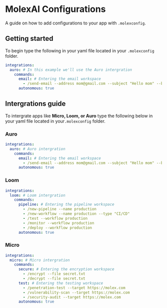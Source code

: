 # MolexAI Configurations
A guide on how to add configurations to your app with `.molexconfig`.

## Getting started
To begin type the following in your yaml file located in your `.molexconfig` folder.
```yaml
integrations:
  auro: # In this example we'll use the Auro intergration
    commands: 
      email: # Entering the email workspace
        - /send-email --address mom@gmail.com --subject "Hello mom" --body "How are you doing?"
      autonomous: true 
```

## Intergrations guide
To intergrate apps like **Micro, Loom, or Auro** type the following below in your yaml file located in your`.molexconfig` folder.

### Auro
```yaml
integrations:
  auro: # Auro intergration
    commands: 
      email: # Entering the email workspace
        - /send-email --address mom@gmail.com --subject "Hello mom" --body "How are you doing?"
      autonomous: true
```
### Loom

```yaml
integrations:
  loom: # Loom intergration
    commands:
      pipeline: # Entering the pipeline workspace
        - /new-pipeline --name production
        - /new-workflow --name production --type "CI/CD"
        - /test --workflow production
        - /monitor --workflow production
        - /deploy --workflow production
      autonomous: true
```
### Micro

```yaml
integrations:
  micro: # Micro intergration
    commands:
      secure: # Entering the encryption workspace
        - /encrypt --file secret.txt
        - /decrypt --file secret.txt
      test: # Entering the testing workspace
        - /penetration-test --target https://molex.com
        - /vulnerability-scan --target https://molex.com
        - /security-audit --target https://molex.com
      autonomous: true
```
